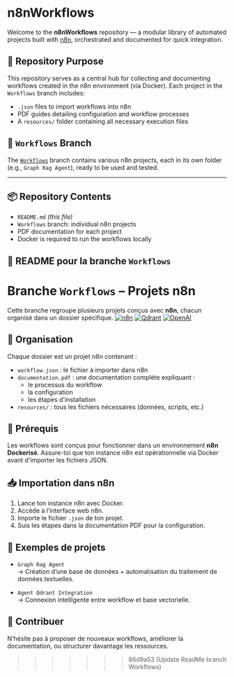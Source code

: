 
# n8nWorkflows

Welcome to the **n8nWorkflows** repository — a modular library of automated projects built with [n8n](https://n8n.io), orchestrated and documented for quick integration.

## 🎯 Repository Purpose

This repository serves as a central hub for collecting and documenting workflows created in the n8n environment (via Docker). Each project in the `Workflows` branch includes:

- `.json` files to import workflows into n8n  
- PDF guides detailing configuration and workflow processes  
- A `resources/` folder containing all necessary execution files

## 🌿 `Workflows` Branch

The [`Workflows`](https://github.com/ahmed200346/n8nWorkflows/tree/Workflows) branch contains various n8n projects, each in its own folder (e.g., `Graph Rag Agent`), ready to be used and tested.

---

## 📦 Repository Contents

- `README.md` *(this file)*  
- `Workflows` branch: individual n8n projects  
- PDF documentation for each project  
- Docker is required to run the workflows locally





## 📁 README pour la branche `Workflows`

# Branche `Workflows` – Projets n8n

Cette branche regroupe plusieurs projets conçus avec **n8n**, chacun organisé dans un dossier spécifique.
[![n8n](https://img.shields.io/badge/n8n-Workflow-FF6D6D?style=flat-square&logo=n8n)](https://n8n.io/)
[![Qdrant](https://img.shields.io/badge/Qdrant-Vector%20DB-DC382C?style=flat-square&logo=qdrant)](https://qdrant.tech/)
[![OpenAI](https://img.shields.io/badge/OpenAI-GPT--4o%20mini-412991?style=flat-square&logo=openai)](https://openai.com/)
## 📂 Organisation

Chaque dossier est un projet n8n contenant :
- `workflow.json` : le fichier à importer dans n8n
- `documentation.pdf` : une documentation complète expliquant :
  - le processus du workflow
  - la configuration
  - les étapes d'installation
- `resources/` : tous les fichiers nécessaires (données, scripts, etc.)

## 🐳 Prérequis

Les workflows sont conçus pour fonctionner dans un environnement **n8n Dockerisé**. Assure-toi que ton instance n8n est opérationnelle via Docker avant d'importer les fichiers JSON.

## 📥 Importation dans n8n

1. Lance ton instance n8n avec Docker.
2. Accède à l’interface web n8n.
3. Importe le fichier `.json` de ton projet.
4. Suis les étapes dans la documentation PDF pour la configuration.

## 🧠 Exemples de projets

- `Graph Rag Agent`  
  → Création d’une base de données + automatisation du traitement de données textuelles.

- `Agent Qdrant Integration`  
  → Connexion intelligente entre workflow et base vectorielle.


## 📝 Contribuer

N’hésite pas à proposer de nouveaux workflows, améliorer la documentation, ou structurer davantage les ressources.
>>>>>>> 86d9a53 (Update ReadMe branch Workflows)
